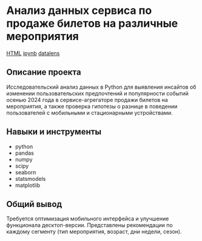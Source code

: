 # Анализ данных сервиса по продаже билетов на различные мероприятия

[HTML](https://htmlpreview.github.io/?https://github.com/VladaMorozova/Practicum_projects/blob/main/Project_tickets/D_Portfolio.html) [ipynb](#) [datalens](https://datalens.yandex/rcgsaop124rid)

## Описание проекта

Исследовательский анализ данных в Python для выявления инсайтов об изменении пользовательских предпочтений и популярности событий осенью 2024 года в сервисе-агрегаторе продажи билетов на мероприятия, а также проверка гипотезы о разнице в поведении пользователей с мобильными и стационарными устройствами.

## Навыки и инструменты

- python  
- pandas  
- numpy  
- scipy  
- seaborn
- statsmodels
- matplotlib

## Общий вывод
Требуется оптимизация мобильного интерфейса и улучшение функционала десктоп-версии. Представлены рекомендации по каждому сегменту (тип мероприятия, возраст, дни недели, сезон).
